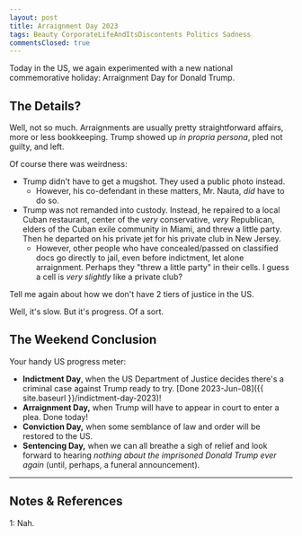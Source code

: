 ```yaml
---
layout: post
title: Arraignment Day 2023
tags: Beauty CorporateLifeAndItsDiscontents Politics Sadness
commentsClosed: true
---
```


Today in the US, we again experimented with a new national commemorative holiday:
Arraignment Day for Donald Trump.  


## The Details?  

Well, not so much.  Arraignments are usually pretty straightforward affairs, more or less
bookkeeping.  Trump showed up _in propria persona_, pled not guilty, and left.  

Of course there was weirdness:  
- Trump didn't have to get a mugshot.  They used a public photo instead.  
  - However, his co-defendant in these matters, Mr. Nauta, _did_ have to do so.  
- Trump was not remanded into custody.  Instead, he repaired to a local Cuban
  restaurant, center of the _very_ conservative, _very_ Republican, elders of the Cuban
  exile community in Miami, and threw a little party.  Then he departed on his private jet
  for his private club in New Jersey.  
  - However, other people who have concealed/passed on classified docs go directly to jail, even
    before indictment, let alone arraignment.  Perhaps they "threw a little party" in
    their cells.  I guess a cell is _very slightly_ like a private club?  

Tell me again about how we don't have 2 tiers of justice in the US.  

Well, it's slow.  But it's progress.  Of a sort.  


## The Weekend Conclusion  

Your handy US progress meter:  

- __Indictment Day__, when the US Department of Justice decides there's a criminal case
    against Trump ready to try.  [Done 2023-Jun-08]({{ site.baseurl }}/indictment-day-2023)!  
- __Arraignment Day,__ when Trump will have to appear in court to enter a plea.  Done today!  
- __Conviction Day,__ when some semblance of law and order will be restored to the US.  
- __Sentencing Day,__ when we can all breathe a sigh of relief and look forward to hearing 
   _nothing about the imprisoned Donald Trump ever again_ (until, perhaps, a funeral announcement).  

---

## Notes &amp; References  

<!--
<sup id="fn1a">[[1]](#fn1)</sup>

<a id="fn1">1</a>: ***, ["***"](***), *** [↩](#fn1a)  

<a href="{{ site.baseurl }}/images/***">
  <img src="{{ site.baseurl }}/images/***" width="400" height="***" alt="***" title="***" style="float: right; margin: 3px 3px 3px 3px; border: 1px solid #000000;">
</a>

<a href="***">
  <img src="{{ site.baseurl }}/images/***" width="550" height="***" alt="***" title="***" style="margin: 3px 3px 3px 3px; border: 1px solid #000000;">
</a>

<iframe width="400" height="224" src="***" allow="accelerometer; encrypted-media; gyroscope; picture-in-picture" allowfullscreen style="float: right; margin: 3px 3px 3px 3px; border: 1px solid #000000;"></iframe>
-->

<a id="fn1">1</a>: Nah.  
